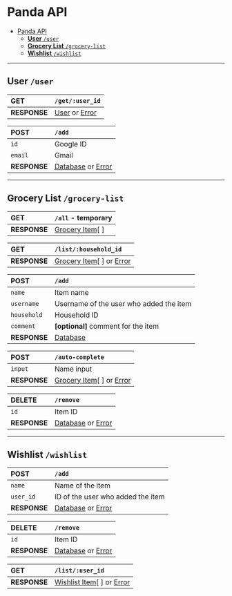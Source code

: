 # Panda API
- [Panda API](#panda-api)
  - [**User** `/user`](#user-user)
  - [**Grocery List** `/grocery-list`](#grocery-list-grocery-list)
  - [**Wishlist** `/wishlist`](#wishlist-wishlist)

---------------------------------------------------------------------------------------------------

## **User** `/user`

| **GET** | `/get/:user_id` |
| :- | :- |
| **RESPONSE** | [User](../objects.md#user) or [Error](../objects.md#Error) |

| **POST** | `/add` |
| :- | :- |
| `id` | Google ID |
| `email` | Gmail |
| **RESPONSE** | [Database](../objects.md#database-response) or [Error](../objects.md#error) |

---------------------------------------------------------------------------------------------------

## **Grocery List** `/grocery-list`

| **GET** | `/all` - temporary |
| :- | :- |
| **RESPONSE** | [Grocery Item](../objects.md#grocery-list)[ ] |

| **GET** | `/list/:household_id` |
| :- | :- |
| **RESPONSE** | [Grocery Item](../objects.md#grocery-list)[ ] or [Error](../objects.md#error) |

| **POST** | `/add` |
| :- | :- |
| `name` | Item name |
| `username` | Username of the user who added the item |
| `household` | Household ID |
| `comment` | **[optional]** comment for the item |
| **RESPONSE** | [Database](../objects.md#database-response) |

| **POST** | `/auto-complete` |
| :- | :- |
| `input` | Name input |
| **RESPONSE** | [Grocery Item](../objects.md#grocery-list)[ ] or [Error](../objects.md#error) |

| **DELETE** | `/remove` |
| :- | :- |
| `id` | Item ID |
| **RESPONSE** | [Database](../objects.md#database-response) or [Error](../objects.md#error) |

---------------------------------------------------------------------------------------------------

## **Wishlist** `/wishlist`

| **POST** | `/add` |
| :- | :- |
| `name` | Name of the item |
| `user_id` | ID of the user who added the item | 
| **RESPONSE** | [Database](../objects.md#database-response) or [Error](../objects.md#error) |

| **DELETE** | `/remove` |
| :- | :- |
| `id` | Item ID |
| **RESPONSE** | [Database](../objects.md#database-response) or [Error](../objects.md#error) |

| **GET** | `/list/:user_id` |
| :- | :- |
| **RESPONSE** | [Wishlist Item](../objects.md#wishlist)[ ] or [Error](../objects.md#error) |